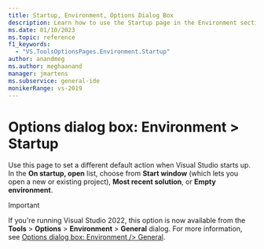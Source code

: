 ```yaml
---
title: Startup, Environment, Options Dialog Box
description: Learn how to use the Startup page in the Environment section to set a different default action when Visual Studio opens.
ms.date: 01/10/2023
ms.topic: reference
f1_keywords:
  - "VS.ToolsOptionsPages.Environment.Startup"
author: anandmeg
ms.author: meghaanand
manager: jmartens
ms.subservice: general-ide
monikerRange: vs-2019
---
```

# Options dialog box: Environment \> Startup

Use this page to set a different default action when Visual Studio starts up. In the **On startup, open** list, choose from **Start window** (which lets you open a new or existing project), **Most recent solution**, or **Empty environment**.

> [!IMPORTANT]
> If you're running Visual Studio 2022, this option is now available from the **Tools** > **Options** > **Environment** > **General** dialog. For more information, see [Options dialog box: Environment /> General](general-environment-options-dialog-box.md?view=vs-2022&preserve-view=true).
